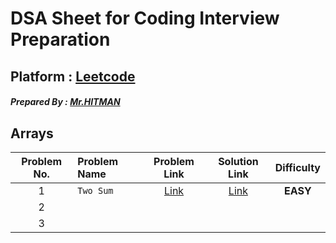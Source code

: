 # DSA Sheet for Coding Interview Preparation

## Platform : [Leetcode](https://leetcode.com)

##### Prepared By : [Mr.HITMAN](https://github.com/Mrhb787)

## Arrays

| Problem No. | Problem Name |                  Problem Link                  |      Solution Link       | Difficulty  |
| :---------: | :----------- | :--------------------------------------------: | :----------------------: | :---------: |
|      1      | `Two Sum`    | [Link](https://leetcode.com/problems/two-sum/) | [Link](Arrays\TwoSum.md) | <b>EASY</b> |
|      2      |              |                                                |                          |             |
|      3      |              |                                                |                          |             |

